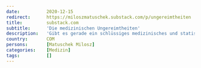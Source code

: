 ```yaml
---
date:          2020-12-15
redirect:      https://miloszmatuschek.substack.com/p/ungereimtheiten
title:         substack.com
subtitle:      'Die medizinischen Ungereimtheiten'
description:   'Gibt es gerade ein schlüssiges medizinisches und statistisches Gesamtkonzept? Teil 1 der Serie "Der Corona-Komplex".'
country:       COM
persons:       [Matuschek Milosz]
categories:    [Medizin]
tags:          []
---
```

